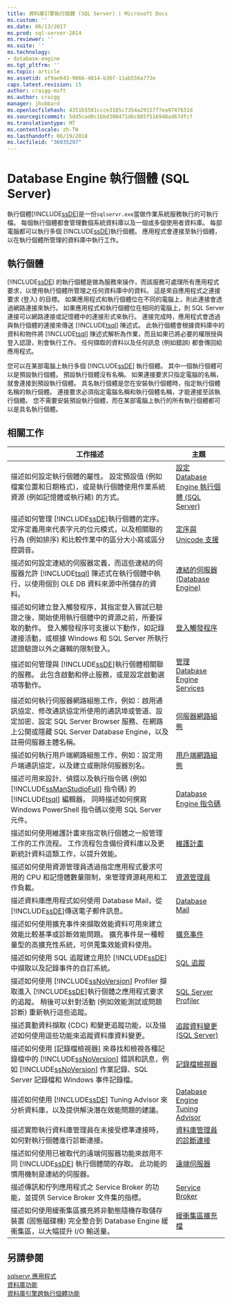 ```yaml
---
title: 資料庫引擎執行個體 (SQL Server) | Microsoft Docs
ms.custom: ''
ms.date: 06/13/2017
ms.prod: sql-server-2014
ms.reviewer: ''
ms.suite: ''
ms.technology:
- database-engine
ms.tgt_pltfrm: ''
ms.topic: article
ms.assetid: af9ae643-9866-4014-b36f-11ab556a773e
caps.latest.revision: 15
author: craigg-msft
ms.author: craigg
manager: jhubbard
ms.openlocfilehash: 4351b5581ccce3185c7354a29157f7ea9747631d
ms.sourcegitcommit: 5dd5cad0c1bbd308471d6c885f516948ad67dfcf
ms.translationtype: MT
ms.contentlocale: zh-TW
ms.lasthandoff: 06/19/2018
ms.locfileid: "36035297"
---
```

# <a name="database-engine-instances-sql-server"></a>Database Engine 執行個體 (SQL Server)
  執行個體[!INCLUDE[ssDE](../../includes/ssde-md.md)]是一份`sqlservr.exe`當做作業系統服務執行的可執行檔。 每個執行個體都會管理數個系統資料庫以及一個或多個使用者資料庫。 每部電腦都可以執行多個 [!INCLUDE[ssDE](../../includes/ssde-md.md)]執行個體。 應用程式會連接至執行個體，以在執行個體所管理的資料庫中執行工作。  
  
## <a name="instances"></a>執行個體  
 [!INCLUDE[ssDE](../../includes/ssde-md.md)] 的執行個體是做為服務來操作，而該服務可處理所有應用程式要求，以使用執行個體所管理之任何資料庫中的資料。 這是來自應用程式之連接要求 (登入) 的目標。 如果應用程式和執行個體位在不同的電腦上，則此連接會透過網路連接來執行。 如果應用程式和執行個體位在相同的電腦上，則 SQL Server 連接可以網路連接或記憶體中的連接形式來執行。 連接完成時，應用程式會透過與執行個體的連接來傳送 [!INCLUDE[tsql](../../includes/tsql-md.md)] 陳述式。 此執行個體會根據資料庫中的資料和物件將 [!INCLUDE[tsql](../../includes/tsql-md.md)] 陳述式解析為作業，而且如果已將必要的權限授與登入認證，則會執行工作。 任何擷取的資料以及任何訊息 (例如錯誤) 都會傳回給應用程式。  
  
 您可以在某部電腦上執行多個 [!INCLUDE[ssDE](../../includes/ssde-md.md)] 執行個體。 其中一個執行個體可以是預設執行個體。 預設執行個體沒有名稱。 如果連接要求只指定電腦的名稱，就會連接到預設執行個體。 具名執行個體是您在安裝執行個體時，指定執行個體名稱的執行個體。 連接要求必須指定電腦名稱和執行個體名稱，才能連接至該執行個體。 您不需要安裝預設執行個體，而在某部電腦上執行的所有執行個體都可以是具名執行個體。  
  
## <a name="related-tasks"></a>相關工作  
  
|工作描述|主題|  
|----------------------|-----------|  
|描述如何設定執行個體的屬性。 設定預設值 (例如檔案位置和日期格式)，或是執行個體使用作業系統資源 (例如記憶體或執行緒) 的方式。|[設定 Database Engine 執行個體 &#40;SQL Server&#41;](database-engine-instances-sql-server.md)|  
|描述如何管理 [!INCLUDE[ssDE](../../includes/ssde-md.md)]執行個體的定序。 定序定義用來代表字元的位元模式，以及相關聯的行為 (例如排序) 和比較作業中的區分大小寫或區分腔調音。|[定序與 Unicode 支援](../../relational-databases/collations/collation-and-unicode-support.md)|  
|描述如何設定連結的伺服器定義，而這些連結的伺服器允許 [!INCLUDE[tsql](../../includes/tsql-md.md)] 陳述式在執行個體中執行，以使用個別 OLE DB 資料來源中所儲存的資料。|[連結的伺服器 &#40;Database Engine&#41;](../../relational-databases/linked-servers/linked-servers-database-engine.md)|  
|描述如何建立登入觸發程序，其指定登入嘗試已驗證之後，開始使用執行個體中的資源之前，所要採取的動作。 登入觸發程序可支援以下動作，如記錄連接活動，或根據 Windows 和 SQL Server 所執行認證驗證以外之邏輯的限制登入。|[登入觸發程序](../../relational-databases/triggers/logon-triggers.md)|  
|描述如何管理與 [!INCLUDE[ssDE](../../includes/ssde-md.md)]執行個體相關聯的服務。 此包含啟動和停止服務，或是設定啟動選項等動作。|[管理 Database Engine Services](manage-the-database-engine-services.md)|  
|描述如何執行伺服器網路組態工作，例如：啟用通訊協定、修改通訊協定所使用的通訊埠或管道、設定加密、設定 SQL Server Browser 服務、在網路上公開或隱藏 SQL Server Database Engine，以及註冊伺服器主體名稱。|[伺服器網路組態](server-network-configuration.md)|  
|描述如何執行用戶端網路組態工作，例如：設定用戶端通訊協定，以及建立或刪除伺服器別名。|[用戶端網路組態](client-network-configuration.md)|  
|描述可用來設計、偵錯以及執行指令碼 (例如 [!INCLUDE[ssManStudioFull](../../includes/ssmanstudiofull-md.md)] 指令碼) 的 [!INCLUDE[tsql](../../includes/tsql-md.md)] 編輯器。 同時描述如何撰寫 Windows PowerShell 指令碼以使用 SQL Server 元件。|[Database Engine 指令碼](../../relational-databases/scripting/database-engine-scripting.md)|  
|描述如何使用維護計畫來指定執行個體之一般管理工作的工作流程。 工作流程包含備份資料庫以及更新統計資料這類工作，以提升效能。|[維護計畫](../../relational-databases/maintenance-plans/maintenance-plans.md)|  
|描述如何使用資源管理員透過指定應用程式要求可用的 CPU 和記憶體數量限制，來管理資源耗用和工作負載。|[資源管理員](../../relational-databases/resource-governor/resource-governor.md)|  
|描述資料庫應用程式如何使用 Database Mail，從 [!INCLUDE[ssDE](../../includes/ssde-md.md)]傳送電子郵件訊息。|[Database Mail](../../relational-databases/database-mail/database-mail.md)|  
|描述如何使用擴充事件來擷取效能資料可用來建立效能比較基準或診斷效能問題。 擴充事件是一種輕量型的高擴充性系統，可供蒐集效能資料使用。|[擴充事件](../../relational-databases/extended-events/extended-events.md)|  
|描述如何使用 SQL 追蹤建立用於 [!INCLUDE[ssDE](../../includes/ssde-md.md)]中擷取以及記錄事件的自訂系統。|[SQL 追蹤](../../relational-databases/sql-trace/sql-trace.md)|  
|描述如何使用 [!INCLUDE[ssNoVersion](../../includes/ssnoversion-md.md)] Profiler 擷取進入 [!INCLUDE[ssDE](../../includes/ssde-md.md)]執行個體之應用程式要求的追蹤。 稍後可以針對活動 (例如效能測試或問題診斷) 重新執行這些追蹤。|[SQL Server Profiler](../../tools/sql-server-profiler/sql-server-profiler.md)|  
|描述異動資料擷取 (CDC) 和變更追蹤功能，以及描述如何使用這些功能來追蹤資料庫資料變更。|[追蹤資料變更 &#40;SQL Server&#41;](../../relational-databases/track-changes/track-data-changes-sql-server.md)|  
|描述如何使用 [記錄檔檢視器] 來尋找和檢視各種記錄檔中的 [!INCLUDE[ssNoVersion](../../includes/ssnoversion-md.md)] 錯誤和訊息，例如 [!INCLUDE[ssNoVersion](../../includes/ssnoversion-md.md)] 作業記錄、SQL Server 記錄檔和 Windows 事件記錄檔。|[記錄檔檢視器](../../relational-databases/logs/log-file-viewer.md)|  
|描述如何使用 [!INCLUDE[ssDE](../../includes/ssde-md.md)] Tuning Advisor 來分析資料庫，以及提供解決潛在效能問題的建議。|[Database Engine Tuning Advisor](../../relational-databases/performance/database-engine-tuning-advisor.md)|  
|描述實際執行資料庫管理員在未接受標準連接時，如何對執行個體進行診斷連接。|[資料庫管理員的診斷連接](diagnostic-connection-for-database-administrators.md)|  
|描述如何使用已被取代的遠端伺服器功能來啟用不同 [!INCLUDE[ssDE](../../includes/ssde-md.md)] 執行個體間的存取。 此功能的慣用機制是連結的伺服器。|[遠端伺服器](remote-servers.md)|  
|描述傳訊和佇列應用程式之 Service Broker 的功能，並提供 Service Broker 文件集的指標。|[Service Broker](sql-server-service-broker.md)|  
|描述如何使用緩衝集區擴充將非動態隨機存取儲存裝置 (固態磁碟機) 完全整合到 Database Engine 緩衝集區，以大幅提升 I/O 輸送量。|[緩衝集區擴充檔](buffer-pool-extension.md)|  
  
## <a name="see-also"></a>另請參閱  
 [sqlservr 應用程式](../../tools/sqlservr-application.md)   
 [資料庫功能](../../relational-databases/database-features.md)   
 [資料庫引擎跨執行個體功能](../database-engine-cross-instance-features.md)  
  
  